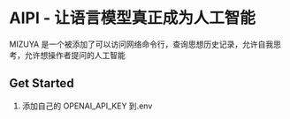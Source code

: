 # AIPI - 让语言模型真正成为人工智能

MIZUYA 是一个被添加了可以访问网络命令行，查询思想历史记录，允许自我思考，允许想操作者提问的人工智能

## Get Started

1. 添加自己的 OPENAI_API_KEY 到.env
